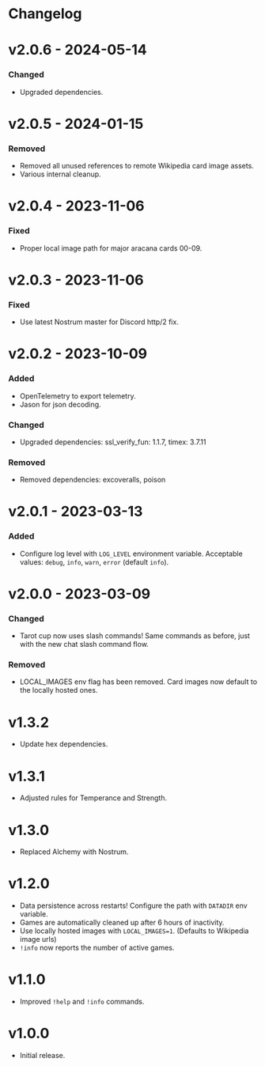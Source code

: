 # Changelog

# v2.0.6 - 2024-05-14

### Changed

- Upgraded dependencies.

# v2.0.5 - 2024-01-15

### Removed

- Removed all unused references to remote Wikipedia card image assets.
- Various internal cleanup.

# v2.0.4 - 2023-11-06

### Fixed

- Proper local image path for major aracana cards 00-09.

# v2.0.3 - 2023-11-06

### Fixed

- Use latest Nostrum master for Discord http/2 fix.

# v2.0.2 - 2023-10-09

### Added

- OpenTelemetry to export telemetry.
- Jason for json decoding.

### Changed

- Upgraded dependencies: ssl_verify_fun: 1.1.7, timex: 3.7.11

### Removed

- Removed dependencies: excoveralls, poison

# v2.0.1 - 2023-03-13

### Added

- Configure log level with `LOG_LEVEL` environment variable.
  Acceptable values: `debug`, `info`, `warn`, `error` (default `info`).

# v2.0.0 - 2023-03-09

### Changed

- Tarot cup now uses slash commands! Same commands as before, just
  with the new chat slash command flow.

### Removed

- LOCAL_IMAGES env flag has been removed. Card images now default
  to the locally hosted ones.

# v1.3.2

- Update hex dependencies.

# v1.3.1

- Adjusted rules for Temperance and Strength.

# v1.3.0

- Replaced Alchemy with Nostrum.

# v1.2.0

- Data persistence across restarts! Configure the path with `DATADIR` env variable.
- Games are automatically cleaned up after 6 hours of inactivity.
- Use locally hosted images with `LOCAL_IMAGES=1`. (Defaults to Wikipedia image urls)
- `!info` now reports the number of active games.

# v1.1.0

- Improved `!help` and `!info` commands.

# v1.0.0

- Initial release.
